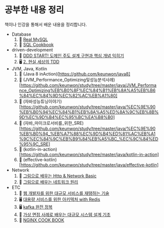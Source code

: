 # 공부한 내용 정리
책이나 인강을 통해서 배운 내용을 정리합니다.

- Database
  1. 📖 [Real MySQL](https://github.com/keunwon/study/tree/master/db/1.%20Real%20MySQL)
  2. 📖 [SQL Cookbook](https://github.com/keunwon/study/tree/master/db/2.%20SQL%20Cookbook)
- driven-development
  1. 📖 [DDD START! 도메인 주도 설계 구현과 핵심 개념 익히기](https://github.com/keunwon/study/tree/master/driven-development/1.%20DDD%20START!%20%EB%8F%84%EB%A9%94%EC%9D%B8%20%EC%A3%BC%EB%8F%84%20%EC%84%A4%EA%B3%84%20%EA%B5%AC%ED%98%84%EA%B3%BC%20%ED%95%B5%EC%8B%AC%20%EA%B0%9C%EB%85%90%20%EC%9D%B5%ED%9E%88%EA%B8%B0)
  2. 🖥️ [2. 현실 세상의 TDD](https://github.com/keunwon/study/tree/master/driven-development/2.%20%ED%98%84%EC%8B%A4%20%EC%84%B8%EC%83%81%EC%9D%98%20TDD)
- JVM, Java, Kotlin
  1. 📖 (Java 8 inAction)[https://github.com/keunwon/java8]
  2. 📖 (JVM_Performance_Optimizing및성능분석사례)[https://github.com/keunwon/study/tree/master/java/JVM_Performance_Optimizing%EB%B0%8F%EC%84%B1%EB%8A%A5%EB%B6%84%EC%84%9D%EC%82%AC%EB%A1%80]
  3. 📖 (자바성능튜닝이야기)[https://github.com/keunwon/study/tree/master/java/%EC%9E%90%EB%B0%94%EC%84%B1%EB%8A%A5%ED%8A%9C%EB%8B%9D%EC%9D%B4%EC%95%BC%EA%B8%B0]
  4. 📖 (자바_마이크로서비를_위한_SRE)[https://github.com/keunwon/study/tree/master/java/%EC%9E%90%EB%B0%94_%EB%A7%88%EC%9D%B4%ED%81%AC%EB%A1%9C%EC%84%9C%EB%B9%84%EB%A5%BC_%EC%9C%84%ED%95%9C_SRE]
  5. 📖 (kotlin-in-action)[https://github.com/keunwon/study/tree/master/java/kotlin-in-action]
  6. 📖 (effective-kotlin)[https://github.com/keunwon/study/tree/master/java/effective-kotlin]
- Network
  1. 📖 [그림으로 배우는 Http & Network Basic](https://github.com/keunwon/study/tree/master/network/1.%20%EA%B7%B8%EB%A6%BC%EC%9C%BC%EB%A1%9C%20%EB%B0%B0%EC%9A%B0%EB%8A%94%20Http%20%26%20Network%20Basic)
  2. 📖 [그림으로 배우는 네트워크 원리](https://github.com/keunwon/study/tree/master/network/2.%20%EA%B7%B8%EB%A6%BC%EC%9C%BC%EB%A1%9C%20%EB%B0%B0%EC%9A%B0%EB%8A%94%20%EB%84%A4%ED%8A%B8%EC%9B%8C%ED%81%AC%20%EC%9B%90%EB%A6%AC)
- ETC
  1. 📖 [웹 개발자를 위한 대규모 서비스를 재탱하는 기술](https://github.com/keunwon/study/tree/master/etc/1.%20%EC%9B%B9%20%EA%B0%9C%EB%B0%9C%EC%9E%90%EB%A5%BC%20%EC%9C%84%ED%95%9C%20%EB%8C%80%EA%B7%9C%EB%AA%A8%20%EC%84%9C%EB%B9%84%EC%8A%A4%EB%A5%BC%20%EC%9E%AC%ED%83%B1%ED%95%98%EB%8A%94%20%EA%B8%B0%EC%88%A0)
  2. 🖥️ [대용량 서비스를 위한 아키텍처 with Redis](https://github.com/keunwon/study/tree/master/etc/2_%EB%8C%80%EC%9A%A9%EB%9F%89_%EC%84%9C%EB%B9%84%EC%8A%A4%EB%A5%BC_%EC%9C%84%ED%95%9C_%EC%95%84%ED%82%A4%ED%85%8D%EC%B2%98_with_Redis)
  3. 🖥️ [kafka 완전 정복](https://github.com/keunwon/study/tree/master/etc/3_kafka_%EC%99%84%EC%A0%84_%EC%A0%95%EB%B3%B5)
  4. 📖 [가상 면접 사례로 배우는 대규모 시스템 설계 기초](https://github.com/keunwon/study/tree/master/etc/4_%EA%B0%80%EC%83%81_%EB%A9%B4%EC%A0%91_%EC%82%AC%EB%A1%80%EB%A1%9C_%EB%B0%B0%EC%9A%B0%EB%8A%94_%EB%8C%80%EA%B7%9C%EB%AA%A8_%EC%8B%9C%EC%8A%A4%ED%85%9C_%EC%84%A4%EA%B3%84_%EA%B8%B0%EC%B4%88)
  5. 📖 [NGINX COOK BOOK](https://github.com/keunwon/study/tree/master/etc/5_NGINX_COOK_BOOK)
